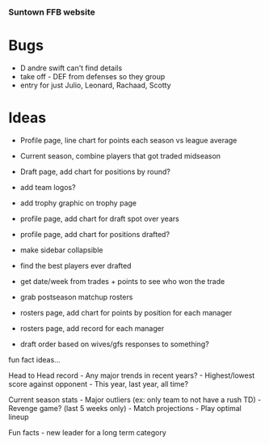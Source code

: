 ### Suntown FFB website

# Bugs
- D andre swift can't find details
- take off - DEF from defenses so they group
- entry for just Julio, Leonard, Rachaad, Scotty

# Ideas

- Profile page, line chart for points each season vs league average
- Current season, combine players that got traded midseason
- Draft page, add chart for positions by round?
- add team logos?
- add trophy graphic on trophy page
- profile page, add chart for draft spot over years
- profile page, add chart for positions drafted?
- make sidebar collapsible

- find the best players ever drafted
- get date/week from trades + points to see who won the trade
- grab postseason matchup rosters
- rosters page, add chart for points by position for each manager
- rosters page, add record for each manager

- draft order based on wives/gfs responses to something?

fun fact ideas...

Head to Head record
    - Any major trends in recent years?
    - Highest/lowest score against opponent
        - This year, last year, all time?
    
Current season stats
    - Major outliers (ex: only team to not have a rush TD)
    - Revenge game? (last 5 weeks only)
    - Match projections
    - Play optimal lineup

Fun facts
    - new leader for a long term category
